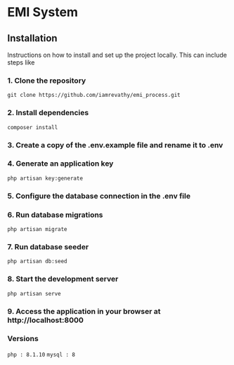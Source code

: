 # EMI System


## Installation

Instructions on how to install and set up the project locally. This can include steps like

### 1. Clone the repository 
```
git clone https://github.com/iamrevathy/emi_process.git
```
### 2. Install dependencies
```
composer install
```
### 3. Create a copy of the .env.example file and rename it to .env
### 4. Generate an application key
```
php artisan key:generate
```
### 5. Configure the database connection in the .env file
### 6. Run database migrations
```
php artisan migrate
```
### 7. Run database seeder 
```
php artisan db:seed
```
### 8. Start the development server
```
php artisan serve
```
### 9. Access the application in your browser at http://localhost:8000

### Versions

```php : 8.1.10```
```mysql : 8```
